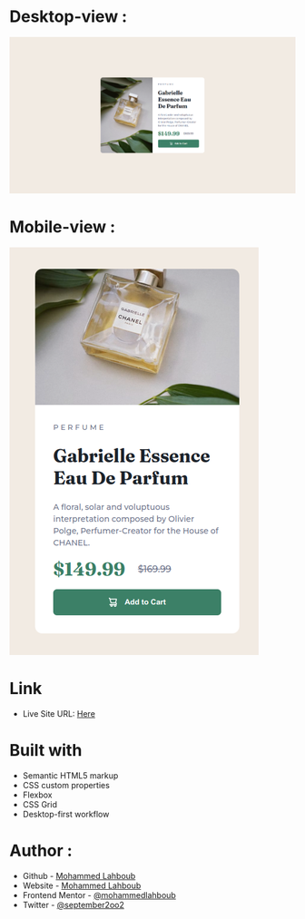 # Desktop-view :
![](./screenshot-d.jpg)


# Mobile-view :

![](./screenshot-m.jpg)


# Link

- Live Site URL: [Here](https://mohammedlahboub.github.io/Product-preview-card-component/)


# Built with

- Semantic HTML5 markup
- CSS custom properties
- Flexbox
- CSS Grid
- Desktop-first workflow

# Author :
- Github - [Mohammed Lahboub](https://github.com/mohammedlahboub)
- Website - [Mohammed Lahboub](https://www.mohammedlahboub.ml)
- Frontend Mentor - [@mohammedlahboub](https://www.frontendmentor.io/profile/mohammedlahboub)
- Twitter - [@september2oo2](https://www.twitter.com/september2oo2)